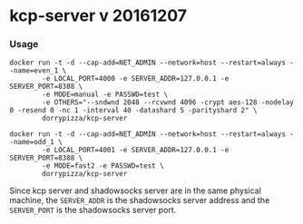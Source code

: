 # kcp-server v 20161207

### Usage
```
docker run -t -d --cap-add=NET_ADMIN --network=host --restart=always --name=even_1 \
        -e LOCAL_PORT=4000 -e SERVER_ADDR=127.0.0.1 -e SERVER_PORT=8388 \
        -e MODE=manual -e PASSWD=test \
        -e OTHERS="--sndwnd 2048 --rcvwnd 4096 -crypt aes-128 -nodelay 0 -resend 0 -nc 1 -interval 40 -datashard 5 -parityshard 2" \
        dorrypizza/kcp-server 
```
```
docker run -t -d --cap-add=NET_ADMIN --network=host --restart=always --name=odd_1 \
        -e LOCAL_PORT=4001 -e SERVER_ADDR=127.0.0.1 -e SERVER_PORT=8388 \
        -e MODE=fast2 -e PASSWD=test \
        dorrypizza/kcp-server
```


Since kcp server and shadowsocks server are in the same physical machine, the `SERVER_ADDR` is the shadowsocks server address and the `SERVER_PORT` is the shadowsocks server port.
